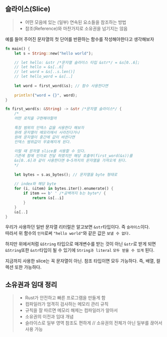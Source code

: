 ## 슬라이스(Slice)
> * 어떤 모음에 있는 (일부) 연속된 요소들을 참조하는 방법
> * 참조(Reference)와 마찬가지로 소유권을 넘기지는 않음

예를 들어 주어진 문자열의 첫 단어를 반환하는 함수를 작성해야한다고 생각해보자
```rust
fn main() {
    let s = String::new("hello world");

    // let hello: &str /*문자열 슬라이스 타입 &str*/ = &s[0..6];
    // let hello = &s[..6]
    // let word = &s[..s.len()]
    // let hello_word = &s[..]
    
    let word = first_word(&s); // 함수 사용한다면
    
    println!("word = {}", word);
}

fn first_word(s: &String) -> &str /*문자열 슬라이스*/ {
    /*     
    어떤 로직을 구현해야할까
    
    특정 범위의 인덱스 값을 사용한다 해보자
    원래 문자열이 메모리에서 사라진다거나
    원래 문자열이 중간에 값이 바뀐다면
    인덱스 범위값이 무효해지게 된다.
    
    이럴 때 문자열 slice를 사용할 수 있다.
    기존에 함에 인자로 전달 하였지만 해당 호출부(first_word(&s))를 
    &s[0..6]과 같이 사용한다면 0~5까지의 문자열을 가져오게 된다.
    */
    
    let bytes = s.as_bytes(); // 문자열을 byte 형태로
    
    // index와 해당 byte
    for (i, &item) in bytes.iter().enumerate() {
        if item == b' ' /*공백까지 b는 byte*/ {
            return &s[..i]
        }
    }
    &s[..]
}
```
우리가 사용하던 일반 문자열 리터럴은 알고보면 `&str`타입이다. 즉 `슬라이스`이다.   
따라서 위 함수의 `인자`로써 `"hello world"`와 같은 값은 `보낼 수 없다.`

하지만 위에서처럼 `&String` 타입으로 매개변수를 받는 것이 아닌 `&str`로 받게 되면   
`&String`또한 `&str`타입이 될 수 있기에 `String과 literal` `모두 받을 수 있게` 된다.

지금까지 사용한 slice는 꼭 문자열이 아닌. 참조 타입이면 모두 가능하다.
즉, 배열, 컬렉션 또한 가능하다.

## 소유권과 임대 정리
> * Rust가 안전하고 빠른 프로그램을 만들게 함
> * 컴파일러가 엄격히 검사하는 메모리 관리 규칙
> * 규칙을 잘 따르면 메모리 해제는 컴파일러가 알아서
> * 소유권의 이전과 임대 개념
> * 슬라이스로 일부 영역 참조도 편하게 // 소유권의 전체가 아닌 일부를 끊어서 사용 가능 
